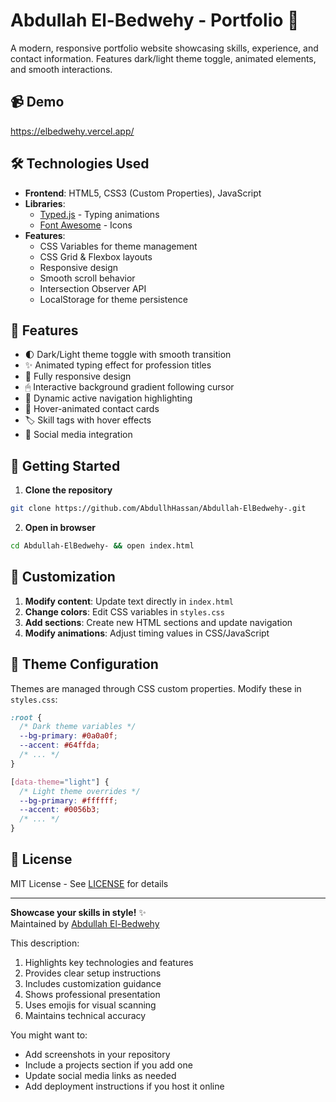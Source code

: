 # Abdullah El-Bedwehy - Portfolio 🌟

A modern, responsive portfolio website showcasing skills, experience, and contact information. Features dark/light theme toggle, animated elements, and smooth interactions.

## 📹 Demo

https://elbedwehy.vercel.app/

## 🛠 Technologies Used

- **Frontend**: HTML5, CSS3 (Custom Properties), JavaScript
- **Libraries**: 
  - [Typed.js](https://github.com/mattboldt/typed.js) - Typing animations
  - [Font Awesome](https://fontawesome.com) - Icons
- **Features**:
  - CSS Variables for theme management
  - CSS Grid & Flexbox layouts
  - Responsive design
  - Smooth scroll behavior
  - Intersection Observer API
  - LocalStorage for theme persistence

## 🚀 Features

- 🌓 Dark/Light theme toggle with smooth transition
- ✨ Animated typing effect for profession titles
- 📱 Fully responsive design
- 🖱 Interactive background gradient following cursor
- 📜 Dynamic active navigation highlighting
- 📇 Hover-animated contact cards
- 🏷 Skill tags with hover effects
- 🔗 Social media integration

## 🏁 Getting Started

1. **Clone the repository**


```bash
git clone https://github.com/AbdullhHassan/Abdullah-ElBedwehy-.git
```

2. **Open in browser**

```bash
cd Abdullah-ElBedwehy- && open index.html
```

### 

## 🔧 Customization

1. **Modify content**: Update text directly in `index.html`
2. **Change colors**: Edit CSS variables in `styles.css`
3. **Add sections**: Create new HTML sections and update navigation
4. **Modify animations**: Adjust timing values in CSS/JavaScript

## 🌈 Theme Configuration

Themes are managed through CSS custom properties. Modify these in `styles.css`:

```css
:root {
  /* Dark theme variables */
  --bg-primary: #0a0a0f;
  --accent: #64ffda;
  /* ... */
}

[data-theme="light"] {
  /* Light theme overrides */
  --bg-primary: #ffffff;
  --accent: #0056b3;
  /* ... */
}
```

## 📄 License

MIT License - See [LICENSE](LICENSE) for details

---

**Showcase your skills in style!** ✨  
Maintained by [Abdullah El-Bedwehy](https://linkedin.com/in/abdullah-elbedwehy)

This description:

1. Highlights key technologies and features
2. Provides clear setup instructions
3. Includes customization guidance
4. Shows professional presentation
5. Uses emojis for visual scanning
6. Maintains technical accuracy

You might want to:

- Add screenshots in your repository
- Include a projects section if you add one
- Update social media links as needed
- Add deployment instructions if you host it online
